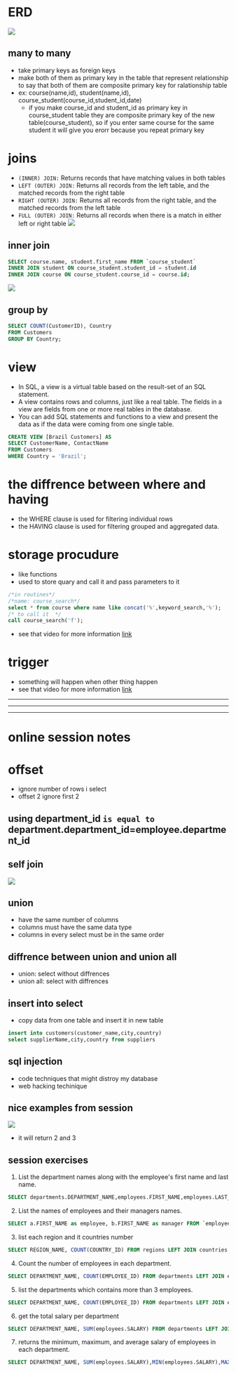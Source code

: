 # ERD
![](images/2023-08-18.png)

## many to many
- take primary keys as foreign keys
- make both of them as primary key in the table that represent relationship to say that both of them are composite primary key for ralationship table
- ex: course(name,id), student(name,id), course_student(course_id,student_id,date)
    - if you make course_id and student_id as primary key in course_student table they are composite primary key of the new table(course_student), so if you enter same course for the same student it will give you erorr because you repeat primary key
# joins
- `(INNER) JOIN:` Returns records that have matching values in both tables
- `LEFT (OUTER) JOIN:` Returns all records from the left table, and the matched records from the right table
- `RIGHT (OUTER) JOIN:` Returns all records from the right table, and the matched records from the left table
- `FULL (OUTER) JOIN:` Returns all records when there is a match in either left or right table
![](images/join.jpg)
## inner join
```sql
SELECT course.name, student.first_name FROM `course_student`
INNER JOIN student ON course_student.student_id = student.id 
INNER JOIN course ON course_student.course_id = course.id;
```
![](images/inner.jpg)
## group by
```sql
SELECT COUNT(CustomerID), Country
FROM Customers
GROUP BY Country;
```
# view
- In SQL, a view is a virtual table based on the result-set of an SQL statement.
- A view contains rows and columns, just like a real table. The fields in a view are fields from one or more real tables in the database.
- You can add SQL statements and functions to a view and present the data as if the data were coming from one single table.
```sql
CREATE VIEW [Brazil Customers] AS
SELECT CustomerName, ContactName
FROM Customers
WHERE Country = 'Brazil';
```
# the diffrence between where and having
- the WHERE clause is used for filtering individual rows
- the HAVING clause is used for filtering grouped and aggregated data.
# storage procudure
- like functions
- used to store quary and call it and pass parameters to it 
```sql
/*in routines*/
/*name: course_search*/
select * from course where name like concat('%',keyword_search,'%');
/* to call it  */
call course_search('f');
```
- see that video for more information [link](https://www.itraxacademy.com/home/lesson/full-stack-diploma/12/1114)
# trigger
- something will happen when other thing happen
- see that video for more information [link](https://www.itraxacademy.com/home/lesson/full-stack-diploma/12/1116)
___
___
___
# online  session notes
# offset
- ignore number of rows i select
- offset 2 ignore first 2
## using department_id `is equal to` department.department_id=employee.department_id
## self join
![](images/self.jpg)
## union
- have the same number of columns
- columns must have the same data type
- columns in every select must be in the same order
## diffrence between union and union all
- union: select without diffrences
- union all: select with diffrences
## insert into select
- copy data from one table and insert it in new table
```sql
insert into customers(customer_name,city,country)
select supplierName,city,country from suppliers
```
## sql injection
- code techniques that might distroy my database
- web hacking techinique

## nice examples from session
![](images/example1.jpg)
- it will return 2 and 3


## session exercises
1. List the department names along with the employee's first name and last name.
```sql
SELECT departments.DEPARTMENT_NAME,employees.FIRST_NAME,employees.LAST_NAME FROM departments INNER JOIN employees USING (DEPARTMENT_ID);
```
2. List the names of employees and their managers names.
```sql
SELECT a.FIRST_NAME as employee, b.FIRST_NAME as manager FROM `employees` a, employees b WHERE a.EMPLOYEE_ID=b.MANAGER_ID;
```
3. list each region and it countries number
```sql
SELECT REGION_NAME, COUNT(COUNTRY_ID) FROM regions LEFT JOIN countries USING (REGION_ID) GROUP BY REGION_NAME;
```
4. Count the number of employees in each department.
```sql
SELECT DEPARTMENT_NAME, COUNT(EMPLOYEE_ID) FROM departments LEFT JOIN employees USING (DEPARTMENT_ID) GROUP BY DEPARTMENT_NAME;
```
5. list the departments which contains more than 3 employees. 
```sql
SELECT DEPARTMENT_NAME, COUNT(EMPLOYEE_ID) FROM departments LEFT JOIN employees USING (DEPARTMENT_ID) GROUP BY DEPARTMENT_NAME HAVING COUNT(EMPLOYEE_ID)>3;
```
6. get the total salary per department
```sql
SELECT DEPARTMENT_NAME, SUM(employees.SALARY) FROM departments LEFT JOIN employees USING (DEPARTMENT_ID) GROUP BY DEPARTMENT_NAME;
```
7. returns the minimum, maximum, and average salary of employees in each department.
```sql
SELECT DEPARTMENT_NAME, SUM(employees.SALARY),MIN(employees.SALARY),MAX(employees.SALARY) FROM departments LEFT JOIN employees USING (DEPARTMENT_ID) GROUP BY DEPARTMENT_NAME;
```

